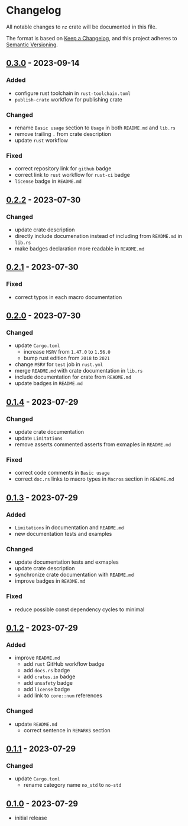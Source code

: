 # Changelog

All notable changes to `nz` crate will be documented in this file.

The format is based on [Keep a Changelog], and this project adheres to [Semantic Versioning].

## [0.3.0] - 2023-09-14

### Added

- configure rust toolchain in `rust-toolchain.toml`
- `publish-crate` workflow for publishing crate

### Changed

- rename `Basic usage` section to `Usage` in both `README.md` and `lib.rs`
- remove trailing `.` from crate description
- update `rust` workflow

### Fixed

- correct repository link for `github` badge
- correct link to `rust` workflow for `rust-ci` badge
- `license` badge in `README.md`

## [0.2.2] - 2023-07-30

### Changed

- update crate description
- directly include documenation instead of including from `README.md` in `lib.rs`
- make badges declaration more readable in `README.md`

## [0.2.1] - 2023-07-30

### Fixed

- correct typos in each macro documentation

## [0.2.0] - 2023-07-30

### Changed

- update `Cargo.toml`
    - increase `MSRV` from `1.47.0` to `1.56.0`
    - bump rust edition from `2018` to `2021`
- change `MSRV` for `test` job in `rust.yml`
- merge `README.md` with crate documentation in `lib.rs`
- include documentation for crate from `README.md`
- update badges in `README.md`


## [0.1.4] - 2023-07-29

### Changed

- update crate documentation
- update `Limitations`
- remove asserts commented asserts from exmaples in `README.md`

### Fixed

- correct code comments in `Basic usage`
- correct `doc.rs` links to macro types in `Macros` section in `README.md`

## [0.1.3] - 2023-07-29

### Added

- `Limitations` in documentation and `README.md`
- new documentation tests and examples

### Changed

- update documentation tests and exmaples
- update crate description
- synchronize crate documentation with `README.md`
- improve badges in `README.md`

### Fixed

- reduce possible const dependency cycles to minimal

## [0.1.2] - 2023-07-29

### Added

- improve `README.md`
    - add `rust` GitHub workflow badge
    - add `docs.rs` badge
    - add `crates.io` badge
    - add `unsafety` badge
    - add `license` badge
    - add link to `core::num` references

### Changed

- update `README.md`
    - correct sentence in `REMARKS` section

## [0.1.1] - 2023-07-29

### Changed

- update `Cargo.toml`
    - rename category name `no_std` to `no-std`

## [0.1.0] - 2023-07-29

- initial release

<!-- Links -->
[keep a changelog]: https://keepachangelog.com/en/1.0.0/
[semantic versioning]: https://semver.org/spec/v2.0.0.html

<!-- Versions -->
[0.3.0]: https://github.com/Author/Repository/compare/6a7e28d...HEAD
[0.2.2]: https://github.com/noelhorvath/nz/compare/452838d...6a7e28d
[0.2.1]: https://github.com/noelhorvath/nz/compare/3e63b92...452838d
[0.2.0]: https://github.com/noelhorvath/nz/compare/1560ec0...3e63b92
[0.1.4]: https://github.com/noelhorvath/nz/compare/ae37c3d...1560ec0
[0.1.3]: https://github.com/noelhorvath/nz/compare/460d3f3...ae37c3d
[0.1.2]: https://github.com/noelhorvath/nz/compare/0f080b9...460d3f3
[0.1.1]: https://github.com/noelhorvath/nz/compare/b67c25a...0f080b9
[0.1.0]: https://github.com/noelhorvath/nz/compare/b165aa5...b67c25a